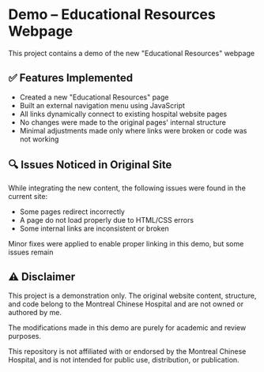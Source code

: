 # Demo – Educational Resources Webpage

This project contains a demo of the new "Educational Resources" webpage

## ✅ Features Implemented

- Created a new "Educational Resources" page
- Built an external navigation menu using JavaScript
- All links dynamically connect to existing hospital website pages
- No changes were made to the original pages' internal structure
- Minimal adjustments made only where links were broken or code was not working

## 🔍 Issues Noticed in Original Site

While integrating the new content, the following issues were found in the current site:

- Some pages redirect incorrectly
- A page do not load properly due to HTML/CSS errors
- Some internal links are inconsistent or broken

Minor fixes were applied to enable proper linking in this demo, but some issues remain

## ⚠️ Disclaimer

This project is a demonstration only. The original website content, structure, and code belong to the Montreal Chinese Hospital and are not owned or authored by me.

The modifications made in this demo are purely for academic and review purposes.

This repository is not affiliated with or endorsed by the Montreal Chinese Hospital, and is not intended for public use, distribution, or publication.  

